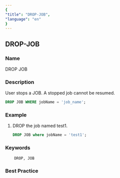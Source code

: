 ```yaml
---
{
"title": "DROP-JOB",
"language": "en"
}
---
```


<!--
Licensed to the Apache Software Foundation (ASF) under one
or more contributor license agreements.  See the NOTICE file
distributed with this work for additional information
regarding copyright ownership.  The ASF licenses this file
to you under the Apache License, Version 2.0 (the
"License"); you may not use this file except in compliance
with the License.  You may obtain a copy of the License at

  http://www.apache.org/licenses/LICENSE-2.0

Unless required by applicable law or agreed to in writing,
software distributed under the License is distributed on an
"AS IS" BASIS, WITHOUT WARRANTIES OR CONDITIONS OF ANY
KIND, either express or implied.  See the License for the
specific language governing permissions and limitations
under the License.
-->

## DROP-JOB

### Name

DROP JOB

### Description

User stops a JOB. A stopped job cannot be resumed.

```sql
DROP JOB WHERE jobName = 'job_name';
```

### Example

1. DROP the job named test1.

   ```sql
   DROP JOB where jobName = 'test1';
   ```

### Keywords

        DROP, JOB

### Best Practice

